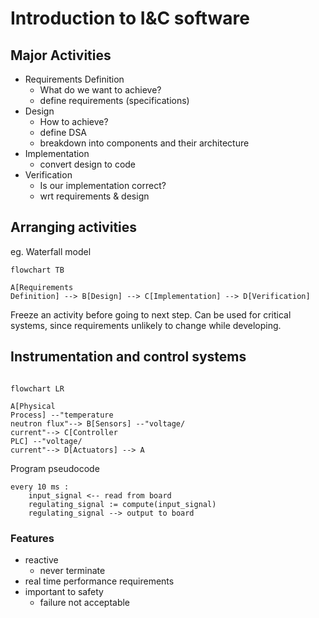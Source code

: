 # Introduction to I&C software

## Major Activities

- Requirements Definition
    - What do we want to achieve?
    - define requirements (specifications)
- Design
    - How to achieve?
    - define DSA
    - breakdown into components and their architecture
- Implementation
    - convert design to code
- Verification
    - Is our implementation correct?
    - wrt requirements & design


## Arranging activities

eg. Waterfall model
```mermaid
flowchart TB

A[Requirements
Definition] --> B[Design] --> C[Implementation] --> D[Verification]
```

Freeze an activity before going to next step. Can be used for critical systems, since requirements unlikely to change while developing.


## Instrumentation and control systems

```mermaid

flowchart LR

A[Physical
Process] --"temperature
neutron flux"--> B[Sensors] --"voltage/
current"--> C[Controller
PLC] --"voltage/
current"--> D[Actuators] --> A
```

Program pseudocode

```
every 10 ms :
    input_signal <-- read from board
    regulating_signal := compute(input_signal)
    regulating_signal --> output to board
```

### Features

- reactive
    - never terminate
- real time performance requirements
- important to safety
    - failure not acceptable
